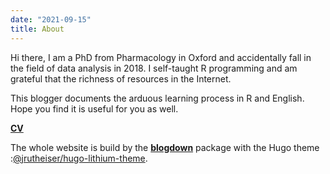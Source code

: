 ```yaml
---
date: "2021-09-15"
title: About
---
```


Hi there, I am a PhD from Pharmacology in Oxford and accidentally fall in the field of data analysis in 2018. I self-taught R programming and am grateful that the richness of resources in the Internet.  

This blogger documents the arduous learning process in R and English. 
Hope you find it is useful for you as well.

[**CV**](/static/files/CV_HC.pdf)


The whole website is build by the [**blogdown**](https://github.com/rstudio/blogdown) package with the Hugo theme :[@jrutheiser/hugo-lithium-theme](https://github.com/jrutheiser/hugo-lithium-theme).

